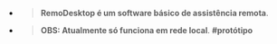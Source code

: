 - > **RemoDesktop é um software básico de assistência remota**.
- >  **OBS: Atualmente só funciona em rede local**.
**#protótipo**

